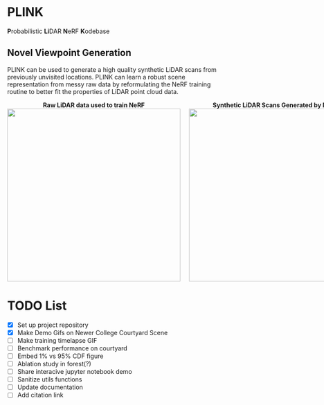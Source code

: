 # PLINK
**P**robabilistic **Li**DAR **N**eRF **K**odebase

## Novel Viewpoint Generation
PLINK can be used to generate a high quality synthetic LiDAR scans from previously unvisited locations. PLINK can learn a robust scene representation from messy raw data by reformulating the NeRF training routine to better fit the properties of LiDAR point cloud data.   

<div style="display: flex; justify-content: space-between;">
  <div style="text-align: center; margin-right: 20px;">
    <div><strong>Raw LiDAR data used to train NeRF</strong></div>
    <img src="./demo/trainingDataCourtyard.gif" width="400" />
  </div>
  <div style="text-align: center;">
    <div><strong>Synthetic LiDAR Scans Generated by NeRF</strong></div>
    <img src="./demo/NCv14.gif" width="400" />
  </div>
</div>


# TODO List

- [X] Set up project repository
- [X] Make Demo Gifs on Newer College Courtyard Scene
- [ ] Make training timelapse GIF
- [ ] Benchmark performance on courtyard
- [ ] Embed 1% vs 95% CDF figure
- [ ] Ablation study in forest(?)
- [ ] Share interacive jupyter notebook demo
- [ ] Sanitize utils functions
- [ ] Update documentation
- [ ] Add citation link
